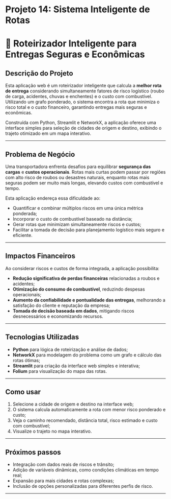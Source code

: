 # Projeto 14: Sistema Inteligente de Rotas

# 🚛 Roteirizador Inteligente para Entregas Seguras e Econômicas

## Descrição do Projeto

Esta aplicação web é um roteirizador inteligente que calcula a **melhor rota de entrega** considerando simultaneamente fatores de risco logístico (roubo de carga, acidentes, chuvas e enchentes) e o custo com combustível. Utilizando um grafo ponderado, o sistema encontra a rota que minimiza o risco total e o custo financeiro, garantindo entregas mais seguras e econômicas.

Construída com Python, Streamlit e NetworkX, a aplicação oferece uma interface simples para seleção de cidades de origem e destino, exibindo o trajeto otimizado em um mapa interativo.

---

## Problema de Negócio

Uma transportadora enfrenta desafios para equilibrar **segurança das cargas** e **custos operacionais**. Rotas mais curtas podem passar por regiões com alto risco de roubos ou desastres naturais, enquanto rotas mais seguras podem ser muito mais longas, elevando custos com combustível e tempo.

Esta aplicação endereça essa dificuldade ao:

- Quantificar e combinar múltiplos riscos em uma única métrica ponderada;
- Incorporar o custo de combustível baseado na distância;
- Gerar rotas que minimizam simultaneamente riscos e custos;
- Facilitar a tomada de decisão para planejamento logístico mais seguro e eficiente.

---

## Impactos Financeiros

Ao considerar riscos e custos de forma integrada, a aplicação possibilita:

- **Redução significativa de perdas financeiras** relacionadas a roubos e acidentes;
- **Otimização do consumo de combustível**, reduzindo despesas operacionais;
- **Aumento da confiabilidade e pontualidade das entregas**, melhorando a satisfação do cliente e reputação da empresa;
- **Tomada de decisão baseada em dados**, mitigando riscos desnecessários e economizando recursos.

---

## Tecnologias Utilizadas

- **Python** para lógica de roteirização e análise de dados;
- **NetworkX** para modelagem do problema como um grafo e cálculo das rotas ótimas;
- **Streamlit** para criação da interface web simples e interativa;
- **Folium** para visualização do mapa das rotas.

---

## Como usar

1. Selecione a cidade de origem e destino na interface web;
2. O sistema calcula automaticamente a rota com menor risco ponderado e custo;
3. Veja o caminho recomendado, distância total, risco estimado e custo com combustível;
4. Visualize o trajeto no mapa interativo.

---

## Próximos passos

- Integração com dados reais de riscos e trânsito;
- Adição de variáveis dinâmicas, como condições climáticas em tempo real;
- Expansão para mais cidades e rotas complexas;
- Inclusão de opções personalizadas para diferentes perfis de risco.

---

